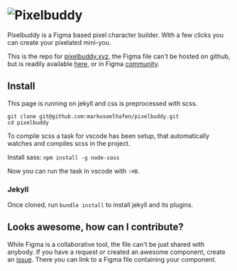 # ![Pixelbuddy](https://pixelbuddy.xyz/assets/media/pixelbuddy_logo.svg)

Pixelbuddy is a Figma based pixel character builder.
With a few clicks you can create your pixelated mini-you.

This is the repo for [pixelbuddy.xyz](https://pixelbuddy.xyz), the Figma file can't be hosted on github, but is readily available [here](https://www.figma.com/file/FL9vQKJFP0y5aJVQGuMUVM/Pixelbuddy/duplicate), or in Figma [community](https://www.figma.com/community/file/882926224704752261/Pixelbuddy).

## Install
This page is running on jekyll and css is preprocessed with scss.

```
git clone git@github.com:markusoelhafen/pixelbuddy.git
cd pixelbuddy
```

To compile scss a task for vscode has been setup, that automatically watches and compiles scss in the project.

Install sass:
`npm install -g node-sass`

Now you can run the task in vscode with `⇧⌘B`.

### Jekyll

Once cloned, run `bundle install` to install jekyll and its plugins.


## Looks awesome, how can I contribute?
While Figma is a collaborative tool, the file can't be just shared with anybody.
If you have a request or created an awesome component, create an [issue](https://github.com/markusoelhafen/pixelbuddy/issues/new?assignees=&labels=&template=component-request.md&title=).
There you can link to a Figma file containing your component.
